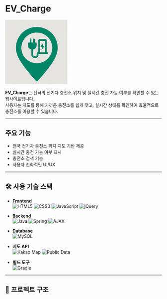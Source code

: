 # EV_Charge 
<img src="EV_Charge/src/main/resources/static/image/EV_Charge.png" alt="EV Charge 로고" width="200"/>

**EV_Charge**는 전국의 전기차 충전소 위치 및 실시간 충전 가능 여부를 확인할 수 있는 웹사이트입니다.  
사용자는 지도를 통해 가까운 충전소를 쉽게 찾고, 실시간 상태를 확인하여 효율적으로 충전소를 이용할 수 있습니다.

---

##  주요 기능

- 전국 전기차 충전소 위치 지도 기반 제공
- 실시간 충전 가능 여부 표시
- 충전소 검색 기능
- 사용자 친화적인 UI/UX

---

## 🛠 사용 기술 스택

- **Frontend** <br>
![HTML5](https://img.shields.io/badge/HTML5-E34F26?style=flat&logo=html5&logoColor=white)
![CSS3](https://img.shields.io/badge/CSS3-1572B6?style=flat&logo=css3&logoColor=white)
![JavaScript](https://img.shields.io/badge/JavaScript-F7DF1E?style=flat&logo=javascript&logoColor=black)
![jQuery](https://img.shields.io/badge/jQuery-0769AD?style=flat&logo=jquery&logoColor=white)

- **Backend**<br>
![Java](https://img.shields.io/badge/Java-17-007396?style=flat&logo=java&logoColor=white)
![Spring](https://img.shields.io/badge/Spring-6DB33F?style=flat&logo=spring&logoColor=white)
![AJAX](https://img.shields.io/badge/AJAX-0054A6?style=flat&logo=code&logoColor=white)

- **Database** <br>
![MySQL](https://img.shields.io/badge/MySQL-005C84?style=flat&logo=mysql&logoColor=white)

- **지도 API** <br>
![Kakao Map](https://img.shields.io/badge/Kakao%20Map-FFCD00?style=flat&logo=kakaotalk&logoColor=black)
![Public Data](https://img.shields.io/badge/Public%20Data%20API-0064FF?style=flat&logo=data&logoColor=white)

- **빌드 도구** <br>
![Gradle](https://img.shields.io/badge/Gradle-02303A?style=flat&logo=gradle&logoColor=white)

---

## 📁 프로젝트 구조
